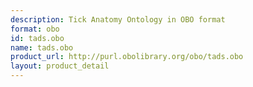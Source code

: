 ```yaml
---
description: Tick Anatomy Ontology in OBO format
format: obo
id: tads.obo
name: tads.obo
product_url: http://purl.obolibrary.org/obo/tads.obo
layout: product_detail
---
```


